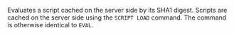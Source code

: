 Evaluates a script cached on the server side by its SHA1 digest.
Scripts are cached on the server side using the `SCRIPT LOAD` command.
The command is otherwise identical to `EVAL`.
